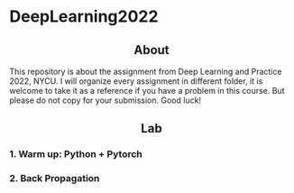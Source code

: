 # DeepLearning2022

## <div align="center">About</div>
This repository is about the assignment from Deep Learning and Practice 2022, NYCU. I will organize every assignment in different folder, it is welcome to take it as a reference if you have a problem in this course. But please do not copy for your submission. Good luck!

## <div align="center">Lab</div>

### 1. Warm up: Python + Pytorch
### 2. Back Propagation
